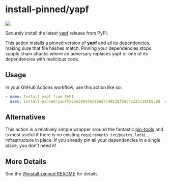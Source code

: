 

# install-pinned/yapf

![](https://shields.io/badge/python-3.7%20%7C%203.8%20%7C%203.9%20%7C%203.10%20%7C%203.11-blue)

Securely install the latest [yapf](https://pypi.org/project/yapf/) release from PyPI.

This action installs a pinned version of **yapf** and all its dependencies,         making sure that file hashes match. Pinning your dependencies stops supply chain attacks where an adversary         replaces yapf or one of its dependencies with malicious code.

## Usage

In your GitHub Actions workflow, use this action like so:

```yaml
- name: Install yapf from PyPI
  uses: install-pinned/yapf@503e386446c986d77e9130f0ac72225c391b9c8d  # 0.32.0
```

## Alternatives

This action is a relatively simple wrapper around the fantastic [pip-tools](https://pip-tools.rtfd.io)         and is most useful if there is no existing `requirements.txt`/`poetry.lock`/... infrastructure in place.         If you already pin all your dependencies in a single place, you don't need it!

## More Details

See the [@install-pinned README](https://github.com/install-pinned) for details.
